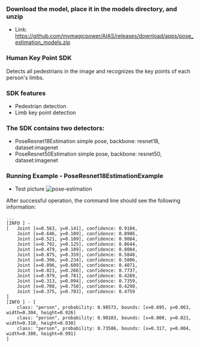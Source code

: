 
### Download the model, place it in the models directory, and unzip
- Link: https://github.com/mymagicpower/AIAS/releases/download/apps/pose_estimation_models.zip

### Human Key Point SDK
Detects all pedestrians in the image and recognizes the key points of each person's limbs.

### SDK features

- Pedestrian detection
- Limb key point detection

### The SDK contains two detectors:
-  PoseResnet18Estimation
simple pose, backbone: resnet18, dataset:imagenet
-  PoseResnet50Estimation
simple pose, backbone: resnet50, dataset:imagenet

### Running Example - PoseResnet18EstimationExample
- Test picture
![pose-estimation](https://aias-home.oss-cn-beijing.aliyuncs.com/AIAS/pose_estimation_sdk/pose-estimation.png)

After successful operation, the command line should see the following information:
```text
...
[INFO ] - 
[	Joint [x=0.563, y=0.141], confidence: 0.9104,
	Joint [x=0.646, y=0.109], confidence: 0.8986,
	Joint [x=0.521, y=0.109], confidence: 0.9084,
	Joint [x=0.792, y=0.125], confidence: 0.8644,
	Joint [x=0.479, y=0.109], confidence: 0.8084,
	Joint [x=0.875, y=0.359], confidence: 0.5848,
	Joint [x=0.396, y=0.234], confidence: 0.5806,
	Joint [x=0.896, y=0.609], confidence: 0.4071,
	Joint [x=0.021, y=0.266], confidence: 0.7737,
	Joint [x=0.979, y=0.781], confidence: 0.4289,
	Joint [x=0.313, y=0.094], confidence: 0.7359,
	Joint [x=0.708, y=0.750], confidence: 0.4298,
	Joint [x=0.375, y=0.703], confidence: 0.4759
]
[INFO ] - [
	class: "person", probability: 0.98573, bounds: [x=0.695, y=0.063, width=0.304, height=0.926]
	class: "person", probability: 0.90103, bounds: [x=0.000, y=0.021, width=0.310, height=0.930]
	class: "person", probability: 0.73586, bounds: [x=0.317, y=0.004, width=0.380, height=0.991]
]
```
